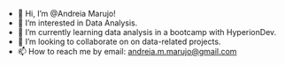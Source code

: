 - 👋 Hi, I’m @Andreia Marujo!
- 👀 I’m interested in Data Analysis.
- 🌱 I’m currently learning data analysis in a bootcamp with HyperionDev.
- 💞️ I’m looking to collaborate on on data-related projects.
- 📫 How to reach me by email: andreia.m.marujo@gmail.com

<!---
Andreia-Marujo/Andreia-Marujo is a ✨ special ✨ repository because its `README.md` (this file) appears on your GitHub profile.
You can click the Preview link to take a look at your changes.
--->
